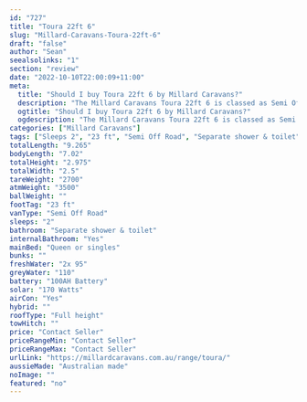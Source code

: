 ```yaml
---
id: "727"
title: "Toura 22ft 6"
slug: "Millard-Caravans-Toura-22ft-6"
draft: "false"
author: "Sean"
seealsolinks: "1"
section: "review"
date: "2022-10-10T22:00:09+11:00"
meta:
  title: "Should I buy Toura 22ft 6 by Millard Caravans?"
  description: "The Millard Caravans Toura 22ft 6 is classed as Semi Off Road, and sleeps 2 people. It is Australian made and comes in at 23 ft. It generally has Separate shower & toilet."
  ogtitle: "Should I buy Toura 22ft 6 by Millard Caravans?"
  ogdescription: "The Millard Caravans Toura 22ft 6 is classed as Semi Off Road, and sleeps 2 people. It is Australian made and comes in at 23 ft. It generally has Separate shower & toilet."
categories: ["Millard Caravans"]
tags: ["Sleeps 2", "23 ft", "Semi Off Road", "Separate shower & toilet", "Full height", "Price Unknown"]
totalLength: "9.265"
bodyLength: "7.02"
totalHeight: "2.975"
totalWidth: "2.5"
tareWeight: "2700"
atmWeight: "3500"
ballWeight: ""
footTag: "23 ft"
vanType: "Semi Off Road"
sleeps: "2"
bathroom: "Separate shower & toilet"
internalBathroom: "Yes"
mainBed: "Queen or singles"
bunks: ""
freshWater: "2x 95"
greyWater: "110"
battery: "100AH Battery"
solar: "170 Watts"
airCon: "Yes"
hybrid: ""
roofType: "Full height"
towHitch: ""
price: "Contact Seller"
priceRangeMin: "Contact Seller"
priceRangeMax: "Contact Seller"
urlLink: "https://millardcaravans.com.au/range/toura/"
aussieMade: "Australian made"
noImage: ""
featured: "no"
---
```

